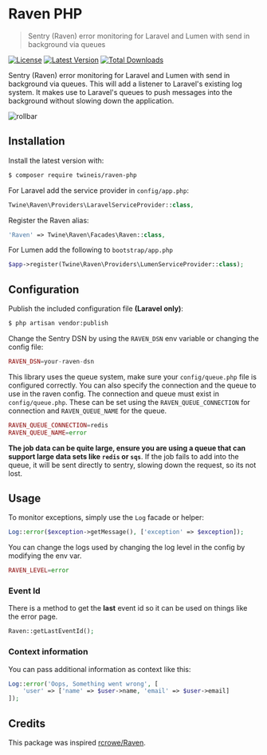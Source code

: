 Raven PHP
=============

> Sentry (Raven) error monitoring for Laravel and Lumen with send in background via queues

<!-- [![Build Status](http://img.shields.io/travis/twineis/raven-php/master.svg?style=flat-square)](https://travis-ci.org/twineis/raven-php)
[![Scrutinizer Code Quality](http://img.shields.io/scrutinizer/g/twineis/raven-php/master.svg?style=flat-square)](https://scrutinizer-ci.com/g/twineis/raven-php/)
[![Coverage Status](https://img.shields.io/scrutinizer/coverage/g/twineis/raven-php/master.svg?style=flat-square)](https://scrutinizer-ci.com/g/twineis/raven-php/code-structure/master) -->
[![License](http://img.shields.io/badge/license-MIT-brightgreen.svg?style=flat-square)](http://www.opensource.org/licenses/MIT)
[![Latest Version](http://img.shields.io/packagist/v/twineis/raven-php.svg?style=flat-square)](https://packagist.org/packages/twineis/raven-php)
[![Total Downloads](https://img.shields.io/packagist/dt/twineis/raven-php.svg?style=flat-square)](https://packagist.org/packages/twineis/raven-php)

Sentry (Raven) error monitoring for Laravel and Lumen with send in background via queues. This will add a listener to Laravel's existing log system. It makes use to Laravel's queues to push messages into the background without slowing down the application.

![rollbar](https://www.getsentry.com/_static/getsentry/images/hero.png)

## Installation

Install the latest version with:

```bash
$ composer require twineis/raven-php
```

For Laravel add the service provider in `config/app.php`:

```php
Twine\Raven\Providers\LaravelServiceProvider::class,
```

Register the Raven alias:

```php
'Raven' => Twine\Raven\Facades\Raven::class,
```

For Lumen add the following to `bootstrap/app.php`

```php
$app->register(Twine\Raven\Providers\LumenServiceProvider::class);
```

## Configuration

Publish the included configuration file **(Laravel only)**:

```bash
$ php artisan vendor:publish
```

Change the Sentry DSN by using the `RAVEN_DSN` env variable or changing the config file:

```php
RAVEN_DSN=your-raven-dsn
```

This library uses the queue system, make sure your `config/queue.php` file is configured correctly. You can also specify the connection and the queue to use in the raven config. The connection and queue must exist in `config/queue.php`. These can be set using the `RAVEN_QUEUE_CONNECTION` for connection and `RAVEN_QUEUE_NAME` for the queue.

```php
RAVEN_QUEUE_CONNECTION=redis
RAVEN_QUEUE_NAME=error
```

**The job data can be quite large, ensure you are using a queue that can support large data sets like `redis` or `sqs`**.
If the job fails to add into the queue, it will be sent directly to sentry, slowing down the request, so its not lost.

## Usage

To monitor exceptions, simply use the `Log` facade or helper:

```php
Log::error($exception->getMessage(), ['exception' => $exception]);
```

You can change the logs used by changing the log level in the config by modifying the env var.

```php	
RAVEN_LEVEL=error
```

### Event Id

There is a method to get the **last** event id so it can be used on things like the error page.

```php
Raven::getLastEventId();
```

### Context information

You can pass additional information as context like this:

```php
Log::error('Oops, Something went wrong', [
    'user' => ['name' => $user->name, 'email' => $user->email]
]);
```

## Credits

This package was inspired [rcrowe/Raven](https://github.com/rcrowe/Raven).

